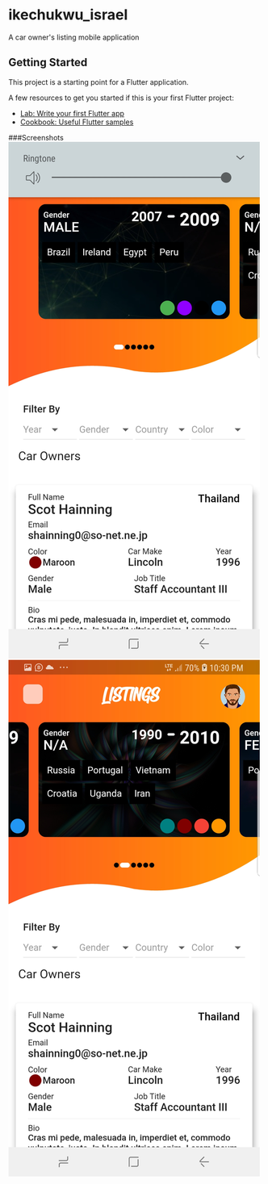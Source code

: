 # ikechukwu_israel

A car owner's listing mobile application

## Getting Started

This project is a starting point for a Flutter application.

A few resources to get you started if this is your first Flutter project:

- [Lab: Write your first Flutter app](https://flutter.dev/docs/get-started/codelab)
- [Cookbook: Useful Flutter samples](https://flutter.dev/docs/cookbook)

###Screenshots
![Screenshot 1](Screenshot_20201003-223018.jpg) ![Screenshot 2](Screenshot_20201003-223033.jpg)
